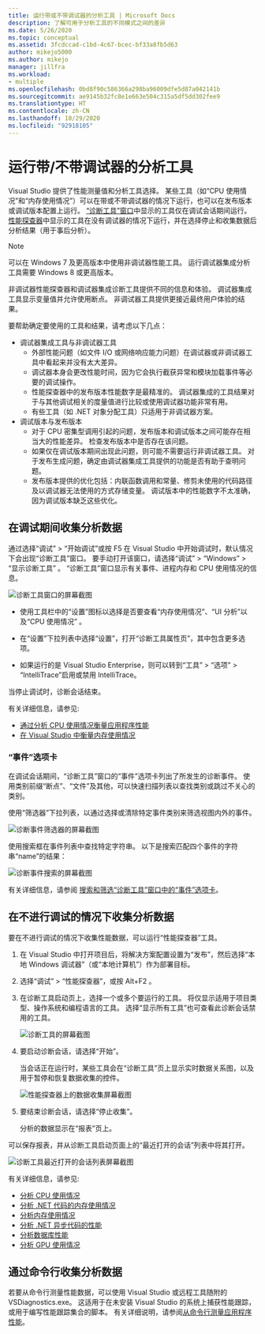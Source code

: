 ```yaml
---
title: 运行带或不带调试器的分析工具 | Microsoft Docs
description: 了解可用于分析工具的不同模式之间的差异
ms.date: 5/26/2020
ms.topic: conceptual
ms.assetid: 3fcdccad-c1bd-4c67-bcec-bf33a8fb5d63
author: mikejo5000
ms.author: mikejo
manager: jillfra
ms.workload:
- multiple
ms.openlocfilehash: 0bd8f90c586366a298ba96009dfe5d87a042141b
ms.sourcegitcommit: ae9145b32fc8e1e663e504c315a5df5dd302fee9
ms.translationtype: HT
ms.contentlocale: zh-CN
ms.lasthandoff: 10/29/2020
ms.locfileid: "92918105"
---
```

# <a name="run-profiling-tools-with-or-without-the-debugger"></a>运行带/不带调试器的分析工具

Visual Studio 提供了性能测量值和分析工具选择。 某些工具（如“CPU 使用情况”和“内存使用情况”）可以在带或不带调试器的情况下运行，也可以在发布版本或调试版本配置上运行。 [“诊断工具”窗口](../profiling/profiling-feature-tour.md#measure-performance-while-debugging)中显示的工具仅在调试会话期间运行。 [性能探查器](../profiling/profiling-feature-tour.md#post_mortem)中显示的工具在没有调试器的情况下运行，并在选择停止和收集数据后分析结果（用于事后分析）。

>[!NOTE]
>可以在 Windows 7 及更高版本中使用非调试器性能工具。 运行调试器集成分析工具需要 Windows 8 或更高版本。

非调试器性能探查器和调试器集成诊断工具提供不同的信息和体验。 调试器集成工具显示变量值并允许使用断点。 非调试器工具提供更接近最终用户体验的结果。

要帮助确定要使用的工具和结果，请考虑以下几点：

- 调试器集成工具与非调试器工具
  - 外部性能问题（如文件 I/O 或网络响应能力问题）在调试器或非调试器工具中看起来并没有太大差异。
  - 调试器本身会更改性能时间，因为它会执行截获异常和模块加载事件等必要的调试操作。
  - 性能探查器中的发布版本性能数字是最精准的。 调试器集成的工具结果对于与其他调试相关的度量值进行比较或使用调试器功能非常有用。
  - 有些工具（如 .NET 对象分配工具）只适用于非调试器方案。
- 调试版本与发布版本
  - 对于 CPU 密集型调用引起的问题，发布版本和调试版本之间可能存在相当大的性能差异。 检查发布版本中是否存在该问题。
  - 如果仅在调试版本期间出现此问题，则可能不需要运行非调试器工具。 对于发布生成问题，确定由调试器集成工具提供的功能是否有助于查明问题。
  - 发布版本提供的优化包括：内联函数调用和常量、修剪未使用的代码路径及以调试器无法使用的方式存储变量。 调试版本中的性能数字不太准确，因为调试版本缺乏这些优化。

## <a name="collect-profiling-data-while-debugging"></a><a name="BKMK_Quick_start__Collect_diagnostic_data"></a> 在调试期间收集分析数据

通过选择“调试” > “开始调试”或按 F5 在 Visual Studio 中开始调试时，默认情况下会出现“诊断工具”窗口。 要手动打开该窗口，请选择“调试” > “Windows” > “显示诊断工具”  。 “诊断工具”窗口显示有关事件、进程内存和 CPU 使用情况的信息。

![诊断工具窗口的屏幕截图](../profiling/media/diagnostictoolswindow.png "“诊断工具”窗口")

- 使用工具栏中的“设置”图标以选择是否要查看“内存使用情况”、“UI 分析”以及“CPU 使用情况”   。

- 在“设置”下拉列表中选择“设置”，打开“诊断工具属性页”，其中包含更多选项。

- 如果运行的是 Visual Studio Enterprise，则可以转到“工具” > “选项” > “IntelliTrace”启用或禁用 IntelliTrace。

当停止调试时，诊断会话结束。

有关详细信息，请参见:

- [通过分析 CPU 使用情况衡量应用程序性能](../profiling/beginners-guide-to-performance-profiling.md)
- [在 Visual Studio 中衡量内存使用情况](../profiling/memory-usage.md)

### <a name="the-events-tab"></a>“事件”选项卡

在调试会话期间，“诊断工具”窗口的“事件”选项卡列出了所发生的诊断事件。 使用类别前缀“断点”、“文件”及其他，可以快速扫描列表以查找类别或跳过不关心的类别。

使用“筛选器”下拉列表，以通过选择或清除特定事件类别来筛选视图内外的事件。

![诊断事件筛选器的屏幕截图](../profiling/media/diagnosticeventfilter.png "诊断事件筛选器")

使用搜索框在事件列表中查找特定字符串。 以下是搜索匹配四个事件的字符串“name”的结果：

![诊断事件搜索的屏幕截图](../profiling/media/diagnosticseventsearch.png "诊断事件搜索")

有关详细信息，请参阅 [搜索和筛选“诊断工具”窗口中的“事件”选项卡](https://devblogs.microsoft.com/devops/searching-and-filtering-the-events-tab-of-the-diagnostic-tools-window/)。

## <a name="collect-profiling-data-without-debugging"></a>在不进行调试的情况下收集分析数据

要在不进行调试的情况下收集性能数据，可以运行“性能探查器”工具。

1. 在 Visual Studio 中打开项目后，将解决方案配置设置为“发布”，然后选择“本地 Windows 调试器”（或“本地计算机”）作为部署目标。

1. 选择“调试” > “性能探查器”，或按 Alt+F2   。

1. 在诊断工具启动页上，选择一个或多个要运行的工具。 将仅显示适用于项目类型、操作系统和编程语言的工具。 选择“显示所有工具”也可查看此诊断会话禁用的工具。

   ![诊断工具的屏幕截图](../profiling/media/diaghubsummarypage.png "DIAG_SelectTool")

1. 要启动诊断会话，请选择“开始”。

   当会话正在运行时，某些工具会在“诊断工具”页上显示实时数据关系图，以及用于暂停和恢复数据收集的控件。

    ![性能探查器上的数据收集屏幕截图](../profiling/media/diaghubcollectdata.png "中心收集数据")

1. 要结束诊断会话，请选择“停止收集”。

   分析的数据显示在“报表”页上。

可以保存报表，并从诊断工具启动页面上的“最近打开的会话”列表中将其打开。

![诊断工具最近打开的会话列表屏幕截图](../profiling/media/diaghubopenexistingdiagsession.png "PDHUB_OpenExistingDiagSession")

有关详细信息，请参见:

- [分析 CPU 使用情况](../profiling/cpu-usage.md)
- [分析 .NET 代码的内存使用情况](../profiling/dotnet-alloc-tool.md)
- [分析内存使用情况](../profiling/memory-usage-without-debugging2.md)
- [分析 .NET 异步代码的性能](../profiling/analyze-async.md)
- [分析数据库性能](../profiling/analyze-database.md)
- [分析 GPU 使用情况](../profiling/gpu-usage.md)

## <a name="collect-profiling-data-from-the-command-line"></a>通过命令行收集分析数据

若要从命令行测量性能数据，可以使用 Visual Studio 或远程工具随附的 VSDiagnostics.exe。 这适用于在未安装 Visual Studio 的系统上捕获性能跟踪，或用于编写性能跟踪集合的脚本。 有关详细说明，请参阅[从命令行测量应用程序性能](../profiling/profile-apps-from-command-line.md)。